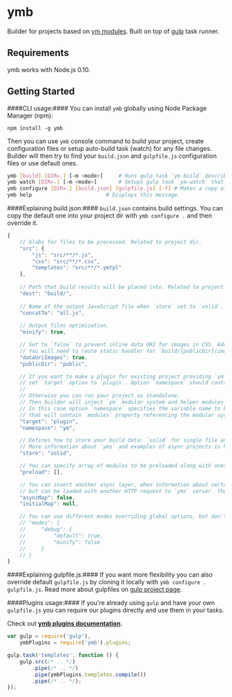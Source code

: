ymb
======

Builder for projects based on [ym modules](https://www.npmjs.org/package/ym). Built on top of [gulp](https://www.npmjs.org/package/gulp) task runner.

Requirements
------------
ymb works with Node.js 0.10.

Getting Started
---------------
####CLI usage:####
You can install `ymb` globally using Node Package Manager (npm):

    npm install -g ymb

Then you can use `ymb` console command to build your project, create configuration files or setup auto-build task (watch) for any file changes.
Builder will then try to find your `build.json` and `gulpfile.js` configuration files or use default ones.

````bash
ymb [build] [DIR=.] [-m <mode>]		# Runs gulp task `ym-build` described by local or default `gulpfile.js`.
ymb watch [DIR=.] [-m <mode>]		# Setups gulp task `ym-watch` that will run `ym-build` on any change of source files specified in `build.json`.
ymb configure [DIR=.] [build.json] [gulpfile.js] [-f] # Makes a copy of default `build.json` and/or `gulpfile.js` in specified directory.
ymb help					    # Displays this message.
````

####Explaining build.json:####
`build.json` contains build settings. You can copy the default one into your project dir with `ymb configure .` and then override it.

````javascript
{
    // Globs for files to be processed. Related to project dir.
    "src": {
        "js": "src/**/*.js",
        "css": "src/**/*.css",
        "templates": "src/**/*.ymtpl"
    },
    
    // Path that build results will be placed into. Related to project dir.
    "dest": "build/",
    
    // Name of the output JavaScript file when `store` set to `solid`.
    "concatTo": "all.js",
    
    // Output files optimization.
    "minify": true,

    // Set to `false` to prevent inline data URI for images in CSS. Add `#no-datauri` to image path to prevent for particular file.
    // You will need to route static handler for `build/{publicDir}/images` on server side.
    "dataUriImages": true,
    "publicDir": "public",

    // If you want to make a plugin for existing project providing `ym` modular system (i.e. `Yandex Maps API`),
    // set `target` option to `plugin`. Option `namespace` should contain name of the main project global namespace.
    //
    // Otherwise you can run your project as standalone.
    // Then builder will inject `ym` modular system and helper modules into build output.
    // In this case option `namespace` specifies the variable name to be exported into the `global` scope,
    // that will contain `modules` property referencing the modular system.
    "target": "plugin",
    "namespace": "ym",

    // Defines how to store your build data: `solid` for single file and `async` for running with `yms`.
    // More information about `yms` and examples of async projects is here: https://www.npmjs.org/package/yms
    "store": "solid",

    // You can specify array of modules to be preloaded along with ones specified in GET params and `ready` method.
    "preload": [],

    // You can insert another async layer, when information about certain modules ("modules map") is not included into `init.js`,
    // but can be loaded with another HTTP request to `yms` server. These features are experimental and may cause issues.
    "asyncMap": false,
    "initialMap": null,

    // You can use different modes overriding global options, but don't forget to specify one of them when running builder.
    // "modes": {
    //     "debug": {
    //         "default": true,
    //         "minify": false
    //     }
    // }
}
````

####Explaining gulpfile.js:####
If you want more flexibility you can also override default `gulpfile.js` by cloning it locally with `ymb configure . gulpfile.js`. Read more about gulpfiles on [gulp project page](https://github.com/gulpjs/gulp/).

####Plugins usage:####
If you're already using `gulp` and have your own `gulpfile.js` you can require our plugins directly and use them in your tasks.

Check out [**ymb plugins documentation**](docs/plugins.md).

````javascript
var gulp = require('gulp'),
    ymbPlugins = require('ymb').plugins;

gulp.task('templates', function () {
    gulp.src(/* .. */)
        .pipe(/* .. */)
        .pipe(ymbPlugins.templates.compile())
        .pipe(/* .. */);
});
````
